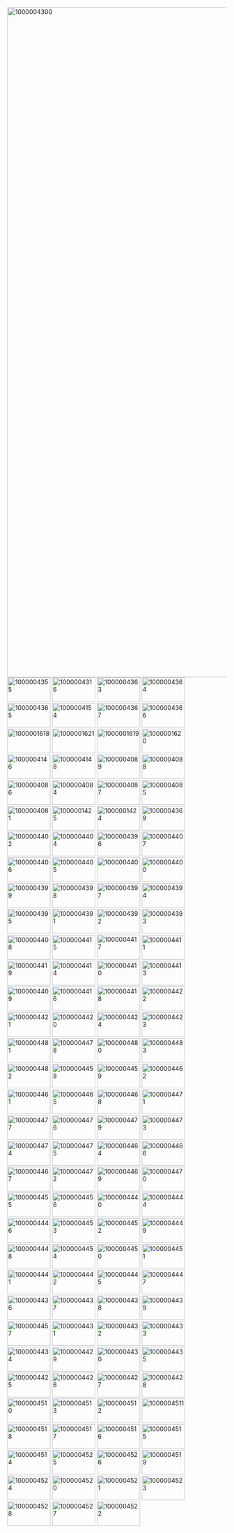 
<img width="2048" height="1536" alt="1000004300" src="https://github.com/user-attachments/assets/0ab454c5-4e73-4787-b2f7-293f3c8d8d71" />

<img width="99" height="56" alt="1000004355" src="https://github.com/user-attachments/assets/029bb9cc-faf6-4d9f-8791-d9980b0f111d" />

<img width="99" height="56" alt="1000004316" src="https://github.com/user-attachments/assets/d211548e-fde8-4f74-9b23-17af5631316d" />

<img width="99" height="56" alt="1000004363" src="https://github.com/user-attachments/assets/f020fd22-a96b-4881-8652-53ccb0185b47" />

<img width="99" height="56" alt="1000004364" src="https://github.com/user-attachments/assets/a747a6fb-a533-4eb2-9afa-49a35114f867" />

<img width="99" height="56" alt="1000004365" src="https://github.com/user-attachments/assets/eb062e18-6a5e-4c84-a2c7-ad18226fe931" />

<img width="99" height="56" alt="1000004154" src="https://github.com/user-attachments/assets/a2e454f1-5e0c-4208-bc70-9a1d1c00672e" />

<img width="99" height="56" alt="1000004367" src="https://github.com/user-attachments/assets/02e3be28-4987-4ddd-9de1-962eefad057c" />

<img width="99" height="56" alt="1000004366" src="https://github.com/user-attachments/assets/f6569654-bd9a-4338-b73d-b862d5845621" />

<img width="99" height="56" alt="1000001618" src="https://github.com/user-attachments/assets/e3a0e308-d0b2-4f48-8a04-f03f0238c76c" />

<img width="99" height="56" alt="1000001621" src="https://github.com/user-attachments/assets/35d56fa8-cdae-460d-a63a-e87cb05147ea" />

<img width="99" height="56" alt="1000001619" src="https://github.com/user-attachments/assets/6e3702df-cb55-461d-9888-740f65135ce4" />

<img width="99" height="56" alt="1000001620" src="https://github.com/user-attachments/assets/596c0d1c-f69b-48dd-b505-34d81dd1a610" />

<img width="99" height="56" alt="1000004146" src="https://github.com/user-attachments/assets/784cee44-428e-4aaf-91f3-d852798ce04b" />

<img width="99" height="56" alt="1000004148" src="https://github.com/user-attachments/assets/dffff0ba-a08e-4185-a417-64ec6aead796" />

<img width="99" height="56" alt="1000004089" src="https://github.com/user-attachments/assets/34e3d0b8-a8a5-4dfa-b5a8-ec03bd9fb583" />

<img width="99" height="56" alt="1000004088" src="https://github.com/user-attachments/assets/fdc45b52-fc9c-4cb0-8850-484c3963f9c8" />

<img width="99" height="56" alt="1000004086" src="https://github.com/user-attachments/assets/68b3b5bb-7305-4332-9314-8874c135a6bb" />

<img width="99" height="56" alt="1000004084" src="https://github.com/user-attachments/assets/7aae2284-428b-496b-ad83-997e4ff05a4f" />

<img width="99" height="56" alt="1000004087" src="https://github.com/user-attachments/assets/7ca0dcca-2b14-44a3-8100-25f2cbc2f54f" />

<img width="99" height="56" alt="1000004085" src="https://github.com/user-attachments/assets/77ff0357-e393-4c22-9f50-8b2510284b89" />

<img width="99" height="56" alt="1000004081" src="https://github.com/user-attachments/assets/59a1d71e-55e5-49b5-b6ed-77bc5aa29345" />

<img width="99" height="56" alt="1000001425" src="https://github.com/user-attachments/assets/cb279ee8-f0ae-4415-98eb-c5d034044beb" />

<img width="99" height="56" alt="1000001424" src="https://github.com/user-attachments/assets/8de4cafd-5c31-4771-ad8e-42c55c42ba97" />

<img width="99" height="56" alt="1000004369" src="https://github.com/user-attachments/assets/85e36d23-ab05-4b30-939e-3ac28b64c981" />

<img width="99" height="56" alt="1000004402" src="https://github.com/user-attachments/assets/41de1990-60f9-4e49-8fde-cffae222ce8c" />

<img width="99" height="56" alt="1000004404" src="https://github.com/user-attachments/assets/fae9833e-6e7c-4138-b866-a2166df01f86" />

<img width="99" height="56" alt="1000004396" src="https://github.com/user-attachments/assets/541302af-dfc3-4a23-8e3e-0833d2295276" />

<img width="99" height="56" alt="1000004407" src="https://github.com/user-attachments/assets/ab0d9e8f-4865-49cd-8cdf-7480883ca134" />

<img width="99" height="56" alt="1000004406" src="https://github.com/user-attachments/assets/b2c5ce9a-d1e6-48c4-bd92-ef6c69d54f56" />

<img width="99" height="56" alt="1000004405" src="https://github.com/user-attachments/assets/cd6492c9-5736-45b2-b227-805ccceeb044" />

<img width="99" height="56" alt="100000440" src="https://github.com/user-attachments/assets/f71ab022-c6e6-4432-9af5-938d361e4095" />

<img width="99" height="56" alt="1000004400" src="https://github.com/user-attachments/assets/a3a4f238-ebb9-4109-bb2b-1ecd3b5d68b7" />

<img width="99" height="56" alt="1000004399"  src="https://github.com/user-attachments/assets/659c0302-3ade-4406-b27d-5291ad13fc79" />

<img width="99" height="56" alt="1000004398" src="https://github.com/user-attachments/assets/eb0ce1d0-19d8-42d2-9a1f-0810d97d1bc9" />

<img width="99" height="56" alt="1000004397" src="https://github.com/user-attachments/assets/80239205-435d-4de7-9d0f-403bb98a706a" />

<img width="99" height="56" alt="1000004394" src="https://github.com/user-attachments/assets/b62b5e8d-cfaf-4ace-b0a7-1ab5d37ebb03" />

<img width="99" height="56" alt="1000004395" src="https://github.com/user-attachments/assets/b59801e8-4c3b-4d1c-be66-dfd668eb719e" />

<img width="99" height="56" alt="1000004391" src="https://github.com/user-attachments/assets/5a9f84e7-3e5d-41ac-902f-f41a02b99519" />

<img width="99" height="56" alt="1000004392" src="https://github.com/user-attachments/assets/f6566b20-0d1f-406f-9c3b-23c2dff7f078" />

<img width="99" height="56" alt="1000004393" src="https://github.com/user-attachments/assets/c838b7c8-769c-401d-8ec3-fb3abbf30feb" />

<img width="99" height="56" alt="1000004408" src="https://github.com/user-attachments/assets/fc3b8744-6172-4b0d-8aa1-e9cf9a865709" />

<img width="99" height="56" alt="1000004415" src="https://github.com/user-attachments/assets/5040bc97-7ce0-4cea-b321-66710471bcd5" />

<img width="99" height="57" alt="1000004417" src="https://github.com/user-attachments/assets/6dfb7b72-ed59-4ab9-91dc-d96b9584c6f6" />

<img width="99" height="56" alt="1000004411" src="https://github.com/user-attachments/assets/7c739309-798c-4a58-adcc-397749781d6d" />

<img width="99" height="56" alt="1000004419" src="https://github.com/user-attachments/assets/283cd73d-b71b-4b85-907c-401505633901" />

<img width="99" height="56" alt="1000004414" src="https://github.com/user-attachments/assets/c0e94403-03dc-42d7-9912-ff1bab577c9e" />

<img width="99" height="56" alt="1000004410" src="https://github.com/user-attachments/assets/dfb7a789-3f30-42b2-8d85-f1a0265311b1" />

<img width="99" height="56" alt="1000004413" src="https://github.com/user-attachments/assets/8a548036-de27-429f-ad3d-32b2717f3261" />

<img width="99" height="56" alt="1000004409" src="https://github.com/user-attachments/assets/2e1b7720-8b4c-4b06-8ea8-c9b0a2b8884f" />

<img width="99" height="56" alt="1000004416" src="https://github.com/user-attachments/assets/3738ef57-9041-4392-afd8-da8a54521ae0" />

<img width="99" height="56" alt="1000004418" src="https://github.com/user-attachments/assets/72eec530-8386-48b1-b259-acda8b43aac2" />

<img width="99" height="56" alt="1000004422" src="https://github.com/user-attachments/assets/d7c6c466-979f-47f7-8c71-b777ff0f140f" />

<img width="99" height="56" alt="1000004421" src="https://github.com/user-attachments/assets/bb71ab07-ea1e-4df2-b7ff-6c748152e73f" />

<img width="99" height="56" alt="1000004420" src="https://github.com/user-attachments/assets/761d01df-58f2-4136-9aaf-e2c812efc09a" />

<img width="99" height="56" alt="1000004424" src="https://github.com/user-attachments/assets/bb78afab-5f40-4f0c-915f-a6e02b3d4f0b" />

<img width="99" height="56" alt="1000004423" src="https://github.com/user-attachments/assets/f0f7c20b-ea69-402d-b17e-7c6239c9f4bd" />

<img width="99" height="56" alt="1000004481" src="https://github.com/user-attachments/assets/8a6f59c4-bf07-4abf-9fdb-840a4bd4dc6e" />

<img width="99" height="56" alt="1000004478" src="https://github.com/user-attachments/assets/608a837b-4885-4b9e-b5b0-a21a2ad14e4a" />

<img width="99" height="56" alt="1000004480" src="https://github.com/user-attachments/assets/ac19f003-268e-4df2-bb54-3e66582a20ba" />

<img width="99" height="56" alt="1000004483" src="https://github.com/user-attachments/assets/7c41f54c-585c-4eff-8683-c13c5459923b" />

<img width="99" height="56" alt="1000004482" src="https://github.com/user-attachments/assets/c6239fab-3937-4daf-ae6d-dfcfdb13cac9" />

<img width="99" height="56" alt="1000004458" src="https://github.com/user-attachments/assets/d4af5c4a-70bd-4d6e-b18c-79d3ee06cc15" />

<img width="99" height="56" alt="1000004459" src="https://github.com/user-attachments/assets/95c09b06-4af9-46ae-9036-b3d4e38e35fc" />

<img width="99" height="56" alt="1000004462" src="https://github.com/user-attachments/assets/0707be41-ae5a-4dd2-8f56-dc3306454206" />

<img width="99" height="56" alt="1000004461" src="https://github.com/user-attachments/assets/eaabb7f1-5844-43e6-bd9e-ea2dbc2bc792" />

<img width="99" height="56" alt="1000004465" src="https://github.com/user-attachments/assets/99218c03-599f-499e-9dcf-6a381430d43d" />

<img width="99" height="56" alt="1000004468" src="https://github.com/user-attachments/assets/e5fc9a91-f9f0-489a-82db-b2866fd330c9" />

<img width="99" height="56" alt="1000004471" src="https://github.com/user-attachments/assets/003710ff-a302-4958-a467-47d3fe1ef0f5" />

<img width="99" height="56" alt="1000004477" src="https://github.com/user-attachments/assets/acec3121-aa4d-4e6b-9adc-8d7cb813c3e4" />

<img width="99" height="56" alt="1000004476" src="https://github.com/user-attachments/assets/0b52ce30-3825-4107-bdf1-55f86380098b" />

<img width="99" height="56" alt="1000004479" src="https://github.com/user-attachments/assets/d3adc03b-cd44-4479-9c46-a10c80422163" />

<img width="99" height="56" alt="1000004473" src="https://github.com/user-attachments/assets/2fe84a0a-89b7-4962-9c87-575eab7ab022" />

<img width="99" height="56" alt="1000004474" src="https://github.com/user-attachments/assets/0746cb4d-0cc1-4052-83f9-17f82df0cb24" />

<img width="99" height="56" alt="1000004475" src="https://github.com/user-attachments/assets/163350b5-989d-4f98-b643-72f3a9e9e7a9" />

<img width="99" height="56" alt="1000004464" src="https://github.com/user-attachments/assets/4bd3cc07-982f-497b-9be9-069f8cc1d37e" />

<img width="99" height="56" alt="1000004466" src="https://github.com/user-attachments/assets/6c90ed8f-8be0-40dd-a4db-7ad7d9e41b60" />

<img width="99" height="56" alt="1000004467" src="https://github.com/user-attachments/assets/e3fa5c19-a42f-4cee-a337-8fb2de374b46" />

<img width="99" height="56" alt="1000004472" src="https://github.com/user-attachments/assets/faaa5cc1-6f24-426a-b14e-9ef47f9e681f" />

<img width="99" height="56" alt="1000004469" src="https://github.com/user-attachments/assets/b7eca0d0-cb1d-4bc4-b59b-dec37384887d" />

<img width="99" height="56" alt="1000004470" src="https://github.com/user-attachments/assets/fdfd4d9e-be27-4bd3-8094-f301c1fa81aa" />

<img width="99" height="56" alt="1000004455" src="https://github.com/user-attachments/assets/22d36da8-4ba9-4981-8a75-50a08675f1ad" />

<img width="99" height="56" alt="1000004456" src="https://github.com/user-attachments/assets/9ade11bd-4b47-40be-afe3-036ed17d336e" />

<img width="99" height="56" alt="1000004440" src="https://github.com/user-attachments/assets/a8c9c508-d0f4-44c8-88b1-58dc694a41e6" />

<img width="99" height="56" alt="1000004444" src="https://github.com/user-attachments/assets/cecad606-deff-4645-a226-063f234e9555" />

<img width="99" height="56" alt="1000004446" src="https://github.com/user-attachments/assets/33ac11ae-cf1d-4c5f-b691-1e5f7500dcbe" />

<img width="99" height="56" alt="1000004453" src="https://github.com/user-attachments/assets/f5e9f3fa-24be-4d6d-8569-5c8ba6d40c28" />

<img width="99" height="56" alt="1000004452" src="https://github.com/user-attachments/assets/a32eac6e-dba3-459d-b6f4-9a5297359114" />

<img width="99" height="56" alt="1000004449" src="https://github.com/user-attachments/assets/380d76ff-2f3c-4e55-b8a1-fc9b50454d89" />

<img width="99" height="56" alt="1000004448" src="https://github.com/user-attachments/assets/efb1916c-7806-4198-8049-1ab4362b66f1" />

<img width="99" height="56" alt="1000004454" src="https://github.com/user-attachments/assets/aa6ec6e2-fdf2-4cf2-b0f4-c2fef7f30a45" />

<img width="99" height="56" alt="1000004450" src="https://github.com/user-attachments/assets/7cccabe0-f019-470c-b604-fd4b26660174" />

<img width="99" height="56" alt="1000004451" src="https://github.com/user-attachments/assets/6287f6b0-5a61-438b-b3a6-bc6420d5d64d" />

<img width="99" height="56" alt="1000004441" src="https://github.com/user-attachments/assets/5acc8150-55db-464b-bbc2-d0fa0ad5d88e" />

<img width="99" height="56" alt="1000004442" src="https://github.com/user-attachments/assets/2010b725-8e22-42f8-9fd4-171815d03bda" />

<img width="99" height="56" alt="1000004445" src="https://github.com/user-attachments/assets/63a5b7ee-28ad-4bb5-9ae1-d6a0f4c54599" />

<img width="99" height="56" alt="1000004447" src="https://github.com/user-attachments/assets/df6500f9-439c-43b3-b64a-fef182fba40a" />

<img width="99" height="56" alt="1000004436" src="https://github.com/user-attachments/assets/bfbe5833-357d-40dd-a00b-b5957f69c26e" />

<img width="99" height="56" alt="1000004437" src="https://github.com/user-attachments/assets/41e83704-d266-425a-b254-afb3716777dc" />

<img width="99" height="56" alt="1000004438" src="https://github.com/user-attachments/assets/f15a0e6d-9960-4b42-9fd8-4e328b488199" />

<img width="99" height="56" alt="1000004439" src="https://github.com/user-attachments/assets/8a924f3d-b561-4ef6-b30c-9436e3d2d7f1" />

<img width="99" height="56" alt="1000004457" src="https://github.com/user-attachments/assets/027a4d91-21a2-404a-b2f2-9e37603adde1" />

<img width="99" height="56" alt="1000004431" src="https://github.com/user-attachments/assets/296c3223-34b8-4ba8-96f2-690061bad427" />

<img width="99" height="56" alt="1000004432" src="https://github.com/user-attachments/assets/0fe6077e-6813-47f7-aa45-e99b8172b9fe" />

<img width="99" height="56" alt="1000004433" src="https://github.com/user-attachments/assets/e0afc15d-bf1f-4326-8987-23d192088179" />

<img width="99" height="56" alt="1000004434" src="https://github.com/user-attachments/assets/857d24d2-2758-4c09-9237-71efb870e5d5" />

<img width="99" height="56" alt="1000004429" src="https://github.com/user-attachments/assets/ebac7e8e-e906-4e9e-9294-bccb1b7f6b21" />

<img width="99" height="56" alt="1000004430" src="https://github.com/user-attachments/assets/67bfd3ff-d511-431c-82ad-d59e84947492" />

<img width="99" height="56" alt="1000004435" src="https://github.com/user-attachments/assets/9aaa552b-d169-447c-8cc2-8d1181a0b52e" />

<img width="99" height="56" alt="1000004425" src="https://github.com/user-attachments/assets/ea7d674c-81a7-434f-a36b-824c0518917e" />

<img width="99" height="56" alt="1000004426" src="https://github.com/user-attachments/assets/c3aaec05-ccea-4748-90d9-4a200f88423d" />

<img width="99" height="56" alt="1000004427" src="https://github.com/user-attachments/assets/685aca48-50bc-4624-b8f5-b2b46b150273" />

<img width="99" height="56" alt="1000004428" src="https://github.com/user-attachments/assets/e94d8dd1-ce6e-4d82-992d-87416a96d437" />

<img width="99" height="56" alt="1000004510" src="https://github.com/user-attachments/assets/fbbfa529-3131-424a-8443-4b7d084ea613" />

<img width="99" height="56" alt="1000004513" src="https://github.com/user-attachments/assets/9799f9f5-ff59-4470-bb36-c4668492e0a7" />

<img width="99" height="56" alt="1000004512" src="https://github.com/user-attachments/assets/3792e6b3-f6a2-4674-8bf8-b6a4345a09a6" />

<img width="99" height="56" alt="1000004511" src="https://github.com/user-attachments/assets/8647d069-f8d6-4642-bc3f-60cfb8853e2a" />

<img width="99" height="56" alt="1000004518" src="https://github.com/user-attachments/assets/a2ef5ca4-67c0-4897-beeb-d5f0e485c955" />

<img width="99" height="56" alt="1000004517" src="https://github.com/user-attachments/assets/98c841a8-38e8-47f8-b378-610fff908bad" />

<img width="99" height="56" alt="1000004516" src="https://github.com/user-attachments/assets/0fbea3db-e70b-4158-8158-9599e27f846d" />

<img width="99" height="56" alt="1000004515" src="https://github.com/user-attachments/assets/376eb45c-c133-41ac-b1a0-ee7663303ccf" />

<img width="99" height="56" alt="1000004514" src="https://github.com/user-attachments/assets/f710815e-f3b5-466e-967e-4da2fc5ca7b7" />

<img width="99" height="56" alt="1000004525" src="https://github.com/user-attachments/assets/05bd1d36-6095-404c-94ed-66a9497d67de" />

<img width="99" height="56" alt="1000004526" src="https://github.com/user-attachments/assets/0595fcd9-fb18-4ceb-9639-cffbd1883065" />

<img width="99" height="56" alt="1000004519" src="https://github.com/user-attachments/assets/94fd65ec-7879-4f6f-ba0f-eaec884d9296" />

<img width="99" height="56" alt="1000004524" src="https://github.com/user-attachments/assets/c7261a2e-579a-43eb-a54f-061a3c80a9a5" />

<img width="99" height="56" alt="1000004520" src="https://github.com/user-attachments/assets/24dcad66-a500-4c51-94a5-243ae2a218f0" />

<img width="99" height="56" alt="1000004521" src="https://github.com/user-attachments/assets/294b5fce-3f6f-47da-82ca-01c341ce7820" />

<img width="99" height="56" alt="1000004523" src="https://github.com/user-attachments/assets/2c464a5b-43b3-4476-b790-8d38d4317408" />

<img width="99" height="56" alt="1000004528" src="https://github.com/user-attachments/assets/ca66cfba-7749-4117-a123-a1d7bda55d3e" />

<img width="99" height="56" alt="1000004527" src="https://github.com/user-attachments/assets/b388b2de-67b4-46a2-ac88-30856d0beabd" />

<img width="99" height="56" alt="1000004522" src="https://github.com/user-attachments/assets/4c16d2ed-f1bf-4129-a37c-7544ea1e33d3" />
